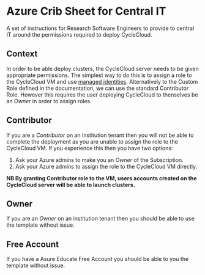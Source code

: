 # Azure Crib Sheet for Central IT

A set of instructions for Research Software Engineers to provide to central IT around the permissions required to deploy CycleCloud.

## Context

In order to be able deploy clusters, the CycleCloud server needs to be given appropriate permissions.
The simplest way to do this is to assign a role to the CycleCloud VM and use [managed identities](https://docs.microsoft.com/en-us/azure/cyclecloud/managed-identities).
Alternatively to the Custom Role defined in the documentation, we can use the standard Contributor Role.
However this requires the user deploying CycleCloud to thenselves be an *Owner* in order to assign roles.

## Contributor

If you are a *Contributor* on an institution tenant then you will not be able to complete the deployment as you are unable to assign the role to the CycleCloud VM.
If you experience this then you have two options:

1.  Ask your Azure admins to make you an *Owner* of the Subscription.
2.  Ask your Azure admins to assign the role to the CycleCloud VM directly.

**NB By granting Contributor role to the VM, users accounts created on the CycleCloud server will be able to launch clusters.** 


## Owner

If you are an *Owner* on an institution tenant then you should be able to use the template without issue.  

## Free Account

If you have a Asure Educate Free Account you should be able to you the template without issue.

